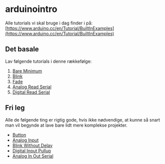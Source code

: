 # arduinointro

Alle tutorials vi skal bruge i dag finder i på: [https://www.arduino.cc/en/Tutorial/BuiltInExamples](https://www.arduino.cc/en/Tutorial/BuiltInExamples)
    

## Det basale
Lav følgende tutorials i denne rækkefølge:  
1. [Bare Minimum](https://www.arduino.cc/en/Tutorial/BareMinimum)
2. [Blink](https://www.arduino.cc/en/Tutorial/Blink)
3. [Fade](https://www.arduino.cc/en/Tutorial/Fade)
4. [Analog Read Serial](https://www.arduino.cc/en/Tutorial/AnalogReadSerial)
5. [Digital Read Serial](https://www.arduino.cc/en/Tutorial/DigitalReadSerial)   
   
   
## Fri leg
Alle de følgende ting er rigtig gode, hvis ikke nødvendige, at kunne så snart man vil begynde at lave bare lidt mere komplekse projekter. 
* [Button](https://www.arduino.cc/en/Tutorial/Button)
* [Analog Input](https://www.arduino.cc/en/Tutorial/AnalogInput)
* [Blink Without Delay](https://www.arduino.cc/en/Tutorial/BlinkWithoutDelay)
* [Digital Input Pullup](https://www.arduino.cc/en/Tutorial/InputPullupSerial)
* [Analog In Out Serial](https://www.arduino.cc/en/Tutorial/AnalogInOutSerial)


